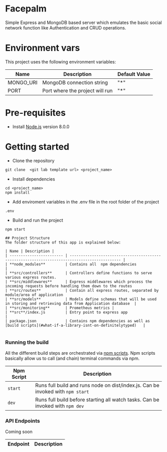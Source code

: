 # Facepalm

Simple Express and MongoDB based server which emulates the basic social network function like Authentication and CRUD operations.

# Environment vars

This project uses the following environment variables:

| Name      | Description                     | Default Value |
| --------- | ------------------------------- | ------------- |
| MONGO_URI | MongoDB connection string       | "\*"          |
| PORT      | Port where the project will run | "\*"          |

# Pre-requisites

- Install [Node.js](https://nodejs.org/en/) version 8.0.0

# Getting started

- Clone the repository

```
git clone  <git lab template url> <project_name>
```

- Install dependencies

```
cd <project_name>
npm install
```

- Add enviroment variables in the .env file in the root folder of the project

```
.env
```

- Build and run the project

```
npm start
```

```
## Project Structure
The folder structure of this app is explained below:

| Name | Description |
| ------------------------ | --------------------------------------------------------------------------------------------- |
| **node_modules**         | Contains all  npm dependencies                                                            |
| **src/controllers**      | Controllers define functions to serve various express routes.
| **src/middlewares**      | Express middlewares which process the incoming requests before handling them down to the routes
| **src/routes**           | Contain all express routes, separated by module/area of application
| **src/models**           | Models define schemas that will be used in storing and retrieving data from Application database  |
| **src/monitoring**       | Prometheus metrics |
| **src**/index.js         | Entry point to express app                                                               |
| package.json             | Contains npm dependencies as well as [build scripts](#what-if-a-library-isnt-on-definitelytyped)   |


```

### Running the build

All the different build steps are orchestrated via [npm scripts](https://docs.npmjs.com/misc/scripts).
Npm scripts basically allow us to call (and chain) terminal commands via npm.

| Npm Script | Description                                                                     |
| ---------- | ------------------------------------------------------------------------------- |
| `start`    | Runs full build and runs node on dist/index.js. Can be invoked with `npm start` |
| `dev`      | Runs full build before starting all watch tasks. Can be invoked with `npm dev`  |

### API Endpoints

Coming soon

| Endpoint | Description |
| -------- | ----------- |
